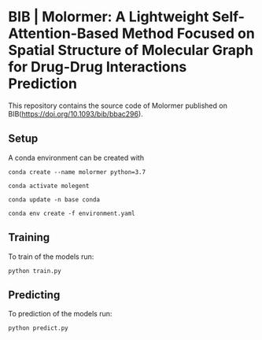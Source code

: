 # BIB | Molormer: A Lightweight Self-Attention-Based Method Focused on Spatial Structure of Molecular Graph for Drug-Drug Interactions Prediction

This repository contains the source code of Molormer published on BIB(https://doi.org/10.1093/bib/bbac296).


## Setup

A conda environment can be created with

`conda create --name molormer python=3.7`

`conda activate molegent`

`conda update -n base conda`

`conda env create -f environment.yaml`

## Training

To train of the models run:

`python train.py`

## Predicting

To prediction of the models run:

`python predict.py`

